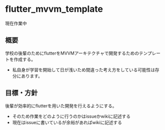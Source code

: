 # flutter_mvvm_template

現在作業中

## 概要
学校の後輩のためにflutterをMVVMアーキテクチャで開発するためのテンプレートを作成する。
- 私自身が学習を開始して日が浅いため間違った考え方をしている可能性は存分にあります。

## 目標・方針
後輩が効率的にflutterを用いた開発を行えるようにする。
- そのため作業をどのように行うのかはissueかwikiに記述する
- 現在はissueに書いているが余裕があればwikiに記述する
